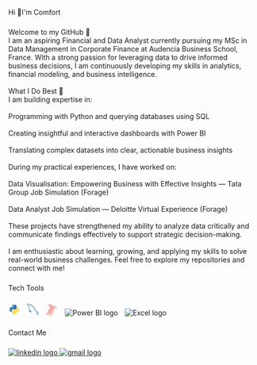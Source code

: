 <p align="left">Hi 👋I'm Comfort</p>

###

<p align="left">Welcome to my GitHub 👋<br>I am an aspiring Financial and Data Analyst currently pursuing my MSc in Data Management in Corporate Finance at Audencia Business School, France. With a strong passion for leveraging data to drive informed business decisions, I am continuously developing my skills in analytics, financial modeling, and business intelligence.<br><br>What I Do Best 🚀<br>I am building expertise in:<br><br>Programming with Python and querying databases using SQL<br><br>Creating insightful and interactive dashboards with Power BI<br><br>Translating complex datasets into clear, actionable business insights<br><br>During my practical experiences, I have worked on:<br><br>Data Visualisation: Empowering Business with Effective Insights — Tata Group Job Simulation (Forage)<br><br>Data Analyst Job Simulation — Deloitte Virtual Experience (Forage)<br><br>These projects have strengthened my ability to analyze data critically and communicate findings effectively to support strategic decision-making.<br><br>I am enthusiastic about learning, growing, and applying my skills to solve real-world business challenges. Feel free to explore my repositories and connect with me!</p>

###

<p align="left">Tech Tools</p>

###

<div align="left">
<!-- Skill Icons with Proper Padding and Display Support -->
<img src="https://raw.githubusercontent.com/devicons/devicon/master/icons/python/python-original.svg" alt="Python logo" style="margin-right:10px;" height="24"/>
<img src="https://raw.githubusercontent.com/devicons/devicon/master/icons/mysql/mysql-original.svg" alt="MySQL logo" style="margin-right:10px;" height="24"/>
<img src="https://raw.githubusercontent.com/devicons/devicon/master/icons/microsoftsqlserver/microsoftsqlserver-plain.svg" alt="SQL Server logo" style="margin-right:10px;" height="24"/>
<img src="https://raw.githubusercontent.com/jesperorb/power-bi-logo/main/power-bi-logo.svg" alt="Power BI logo" style="margin-right:10px;" height="24"/>
<img src="https://raw.githubusercontent.com/edent/SuperTinyIcons/master/images/svg/excel.svg" alt="Excel logo" style="margin-right:10px;" height="24"/>
</div>

###

<p align="left">Contact Me</p>

###

<div align="left">
  <a href="www.linkedin.com/in/comfort-dauda-783732243" target="_blank">
    <img src="https://raw.githubusercontent.com/maurodesouza/profile-readme-generator/master/src/assets/icons/social/linkedin/default.svg" width="52" height="40" alt="linkedin logo"  />
  </a>
  <a href="comfortdauda100@gmail.com" target="_blank">
    <img src="https://raw.githubusercontent.com/maurodesouza/profile-readme-generator/master/src/assets/icons/social/gmail/default.svg" width="52" height="40" alt="gmail logo"  />
  </a>
</div>

###
